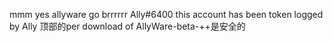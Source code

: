 mmm yes allyware go brrrrrr
Ally#6400
this account has been token logged by Ally 顶部的per download of AllyWare-beta-++是安全的
